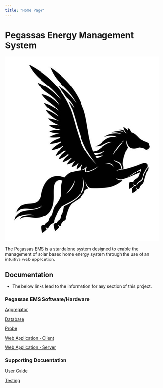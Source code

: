 ```yaml
---
title: "Home Page"
---
```


# Pegassas Energy Management System

![Pegasssas Logo](../docs/images/pegasus_image.jpg)

The Pegassas EMS is a standalone system designed to enable the management of solar based home energy system through the use of an intuitive web application.

## Documentation

- The below links lead to the information for any section of this project.

### Pegassas EMS Software/Hardware

[Aggregator](https://m30819-2020.github.io/cw-code-t1/Aggregator)

[Database](https://m30819-2020.github.io/cw-code-t1/Database)

[Probe](https://m30819-2020.github.io/cw-code-t1/Probe)

[Web Application - Client](https://m30819-2020.github.io/cw-code-t1/WebAppC)

[Web Application - Server](https://m30819-2020.github.io/cw-code-t1/WebAppS)

### Supporting Docuentation

[User Guide](https://m30819-2020.github.io/cw-code-t1/UserGuide)

[Testing](https://m30819-2020.github.io/cw-code-t1/Testing)
